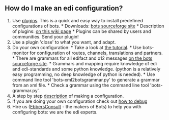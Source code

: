 ## How do I make an edi configuration? ##

  1. Use [plugins](PluginIntroduction.md). This is a quick and easy way to install predefined configurations of bots.
    * Downloads: [bots sourceforge site](http://sourceforge.net/projects/bots/files/plugins/)
    * Description of plugins: [on this wiki page](PluginList.md)
    * Plugins can be shared by users and communities. Send your plugin!
  1. Use a plugin 'close' to what you want, and adapt.
  1. Do your own configuration:
    * Take a look at [the tutorial](StartMyFirstPlugin.md).
    * Use bots-monitor for configuration of routes, channels, translations and partners.
    * There are grammars for all edifact and x12 messages [on the bots sourceforge site](http://sourceforge.net/projects/bots/files/grammars/).
    * Grammars and mapping require knowledge of edi and edi-standards and some python knowledge. (python is a relatively easy programming, no deep knowledge of python is needed).
    * Use command line tool 'bots-xml2botsgrammar.py' to generate a grammar from an xml file.
    * Check a grammar using the command line tool 'bots-grammar.py'.
  1. A step by step [description](ConfigurationDIY.md) of making a configuration.
  1. If you are doing your own configuration check out [how to debug](Debug.md)
  1. Hire us ([EbbersConsult](http://www.ebbersconsult.com) - the makers of Bots) to help you with configuring bots: we are the edi experts.